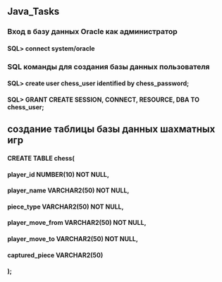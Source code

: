 ## Java_Tasks
### Вход в базу данных Oracle как администратор
#### SQL> connect system/oracle

### SQL команды для создания базы данных пользователя
#### SQL> create user chess_user identified by chess_password;
#### SQL> GRANT CREATE SESSION, CONNECT, RESOURCE, DBA TO chess_user;

## создание таблицы базы данных шахматных игр

#### CREATE TABLE chess(
####  player_id NUMBER(10) NOT NULL,
####  player_name VARCHAR2(50) NOT NULL,
####  piece_type VARCHAR2(50) NOT NULL,
####  player_move_from VARCHAR2(50) NOT NULL,
####  player_move_to VARCHAR2(50) NOT NULL,
####  captured_piece VARCHAR2(50)
#### );
